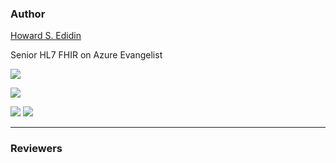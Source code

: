 ### Author ###

[Howard S. Edidin ](mailto:hedidin@edidingroup.net)

Senior HL7 FHIR on Azure Evangelist

![](http://i.imgur.com/zWm5kqr.png) 

![](http://i.imgur.com/QMuy0Vt.png)

[![](http://i.imgur.com/h3MRU0C.png)](https://twitter.com/hsedidin)  [![](http://i.imgur.com/OKxtOYG.png)](https://www.linkedin.com/in/hedidin/)



----------

### Reviewers ###

